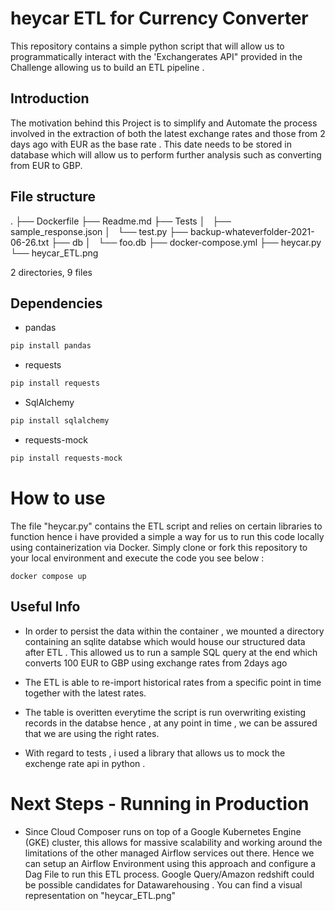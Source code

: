# heycar ETL for Currency Converter

This repository contains a simple python script that will allow us to programmatically interact with the 'Exchangerates API"
provided in the Challenge allowing us to build an ETL pipeline .


## Introduction

The motivation behind this Project is to simplify and Automate the process involved in the extraction of both the latest exchange rates and those from 2 days ago with EUR as the base rate . This date needs to be stored in database which will allow us to perform further analysis such as converting from EUR to GBP.

## File structure

.
├── Dockerfile
├── Readme.md
├── Tests
│   ├── sample_response.json
│   └── test.py
├── backup-whateverfolder-2021-06-26.txt
├── db
│   └── foo.db
├── docker-compose.yml
├── heycar.py
└── heycar_ETL.png

2 directories, 9 files


## Dependencies
- pandas
```bash
pip install pandas
```
- requests
```bash
pip install requests
```
- SqlAlchemy
```bash
pip install sqlalchemy
```
- requests-mock
```bash
pip install requests-mock
```



# How to use

The file "heycar.py" contains the ETL script and relies on certain libraries to function hence i have provided a simple a way for us
to run this code locally using containerization via Docker. Simply clone or fork this repository to your local environment and execute
the code you see below :

```
docker compose up

```
## Useful Info

- In order to persist the data within the container , we mounted a directory containing an sqlite databse which would house our structured data after ETL . This allowed us to run a sample SQL query at the end  which converts 100 EUR to GBP using exchange rates from 2days ago

- The ETL is able to re-import historical rates from a specific point in time together with the latest rates.

- The table is overitten everytime the script is run overwriting existing records in the databse hence , at any point in time , we can be assured that we are using the right rates.

- With regard to tests , i used a library that allows us to mock the exchenge rate api in python .

# Next Steps - Running in Production

- Since Cloud Composer runs on top of a Google Kubernetes Engine (GKE) cluster, this allows for massive scalability and working around the limitations of the other managed Airflow services out there. Hence we can setup an Airflow Environment using this approach and configure a Dag File to run this ETL process. Google Query/Amazon redshift could be possible candidates for Datawarehousing . You can find a visual representation on "heycar_ETL.png"


